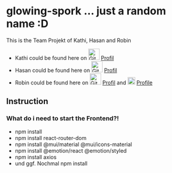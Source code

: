 # glowing-spork ... just a random name :D
This is the Team Projekt of Kathi, Hasan and Robin

- Kathi could be found here on <img src="https://github.com/CodingRobIT/glowing-spork/assets/126405148/7de538f0-9224-48e0-819b-e32830c4f890" alt="GitHub" height="30"> [Profil](https://github.com/Kathalania)
- Hasan could be found here on <img src="https://github.com/CodingRobIT/glowing-spork/assets/126405148/7de538f0-9224-48e0-819b-e32830c4f890" alt="GitHub" height="30"> [Profil](https://github.com/Alp387)
- Robin could be found here on <img src="https://github.com/CodingRobIT/glowing-spork/assets/126405148/7de538f0-9224-48e0-819b-e32830c4f890" alt="GitHub" height="30"> [Profil](https://github.com/CodingRobIT) and <img src="https://github.com/CodingRobIT/CodingRobIT/assets/126405148/03784dd2-b460-4e8c-964f-0cda4a07ebf4" alt="LinkedIn"  height="20"> [Profile](https://www.linkedin.com/in/robin-s-838230216/)

## Instruction
### What do i need to start the Frontend?!

- npm install
- npm install react-router-dom
- npm install @mui/material @mui/icons-material
- npm install @emotion/react @emotion/styled
- npm install axios
- und ggf. Nochmal npm install




